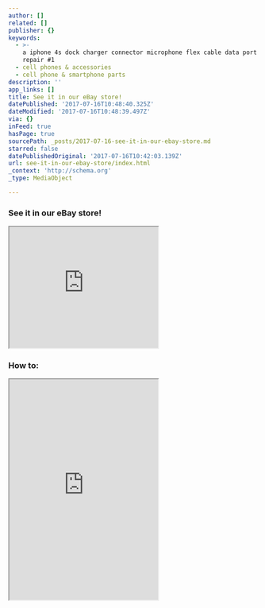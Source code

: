 ```yaml
---
author: []
related: []
publisher: {}
keywords:
  - >-
    a iphone 4s dock charger connector microphone flex cable data port usb
    repair #1
  - cell phones & accessories
  - cell phone & smartphone parts
description: ''
app_links: []
title: See it in our eBay store!
datePublished: '2017-07-16T10:48:40.325Z'
dateModified: '2017-07-16T10:48:39.497Z'
via: {}
inFeed: true
hasPage: true
sourcePath: _posts/2017-07-16-see-it-in-our-ebay-store.md
starred: false
datePublishedOriginal: '2017-07-16T10:42:03.139Z'
url: see-it-in-our-ebay-store/index.html
_context: 'http://schema.org'
_type: MediaObject

---
```

### See it in our eBay store!

<iframe src="https://the-grid.github.io/ed-userhtml/?g=eJyN0FFr2zAQB_D3fYrDJXm7WrKsuU3jjLRN2SgbZc6etjFk-ZKI2paQ1aaBffjKzeieCgVx0iGh_4-bm24LQzi0VCaBngI2pK1Xwdh-1tueLmrrG_IzduFU05h-G0-d8lvTz1gCg9dlkv5KvX0kf0q1Opxq2x1b07mUpwXnKEXGGPLzTEpkKf-02YgynwZrW9OUnJ8xNu1cKH9eLa8-ry5_VOvfyeLDXEGIORTK5E_dqv4-gZ2nzZtx789yD3UpZSGzIiukmGrVuXgnhThjecb4iPFU7kJwE7GcZDdx7ff717jYmjDWJZq7XRwR5hVeW32PejeCPWrb96SD9dgZ7a17ebRp6Qm1qlvCRgWFzvqAD0ONnpwyHjnGL7ngssg_RmYmJuJmGO7Ulr6pjibiulp_v42gr6tqFbcv62SxhCMA8gpGAPwDwCsA_gNgBMALAEYAjACIADgC4ITDX6BLdZinavEMbNaqLg" height="244" style=""></iframe>

### How to:

<iframe src="https://the-grid.github.io/ed-userhtml/?g=eJwljj0PwiAUAP9Kw-BYakyN0VIHXTq5GhfDx0NIoK95gMR_b6PjLXc3eEsyQlO9yU6wft-xxoF_uSzYbtuzJpEWzOW8pCPntdb2gyUXBa3GyCEqMPw2qfv7-rgcntOZIIhuI-NySg6rny2K1fhrKCQDJNjKMgSstoSQNAHM48D_G-MXczgw9A" height="444" style=""></iframe>
